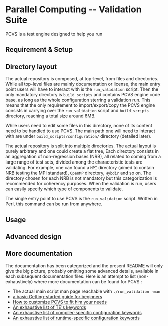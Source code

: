 # Parallel Computing -- Validation Suite

PCVS is a test engine designed to help you run

## Requirement & Setup

## Directory layout

The actual repository is composed, at top-level, from files and directories. While all top-level files are mainly documentation or license, the main entry point users will have to interact with is the `run_validation` script. Then the only mandatory directory is `build_scripts` and contains PCVS engine code base, as long as the whole configuration sterring a validation run. This means that the only requirement to import/export/copy the PCVS engine consists in carrying over the `run_validation` script and `build_scripts` directory, reaching a total size around 6MB. 




While users need to edit some files in this directory, none of its content need to be handled to use PCVS. The main path one will need to interact with are under `build_scripts/configuration/` directory (detailed later).

The actual repository is split into multiple directories. The actual layout is purely arbitrary and one could create a flat tree, Each directory consists in an aggregation of non-regression bases (NRB), all related to coming from a large range of test sets, divided among the characteristic tests are validating. For example, one can found a `MPI` directory (aimed to contain NRB testing the MPI standard), `OpenMP` directory, `Hybdir` and so on. The directory chosen for each NRB is not mandatory but this categorization is recommended for coherency purposes. When the validation is run, users can easily specify which type of components to validate. 



The single entry point to use PCVS is the `run_validation` script. Written in Perl, this command can be run from anywhere.

## Usage

## Advanced design

## More documentation

The documentation has been categorized and the present README will only give the big picture, probably omitting some advanced details, available in each subsequent documentation files. Here is an attempt to list (non-exhaustively) where more documentation can be found for PCVS :

* The actual main script man page reachable with `./run_validation -man`
* [a basic Getting-started guide for beginners](GETTING-STARTED.md)
* [How to customize PCVS to fit him your needs](CUSTOMIZATION.md)
* [An exhaustive list of TE's keywords](build_scripts/resources/template-pcvs.yml)
* [An exhaustive list of compiler-specific configuration keywords](build_scripts/resources/template-compiler.yml)
* [An exhaustive list of runtime-specific configuration keywords](build_scripts/resources/template-runtime.yml)
